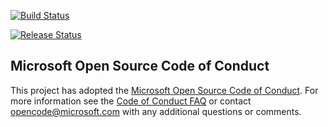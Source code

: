 [![Build Status](https://dev.azure.com/uifabric/fabricpublic/_apis/build/status/OUFR-dev-docs%20Update?branchName=master)](https://dev.azure.com/uifabric/fabricpublic/_build/latest?definitionId=107&branchName=master)

[![Release Status](https://vsrm.dev.azure.com/uifabric/_apis/public/Release/badge/cd9e4e13-b8db-429a-9c21-499bf1c98639/1/1)](https://dev.azure.com/uifabric/fabricpublic/_release?view=all&definitionId=1)

## Microsoft Open Source Code of Conduct
This project has adopted the [Microsoft Open Source Code of Conduct](https://opensource.microsoft.com/codeofconduct/).
For more information see the [Code of Conduct FAQ](https://opensource.microsoft.com/codeofconduct/faq/) or contact [opencode@microsoft.com](mailto:opencode@microsoft.com) with any additional questions or comments.